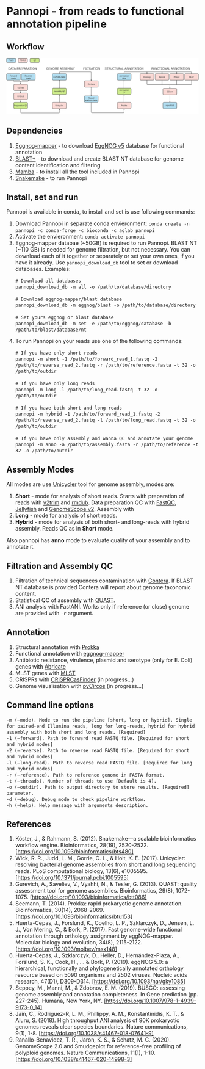 # Pannopi - from reads to functional annotation pipeline
 
## Workflow
![alt text](./markdown/workflow_pannopi.png)
## Dependencies
1) [Eggnog-mapper](https://github.com/eggnogdb/eggnog-mapper) - to download [EggNOG v5](http://eggnog5.embl.de/#/app/home) database for functional annotation
2) [BLAST+](https://blast.ncbi.nlm.nih.gov/Blast.cgi?PAGE_TYPE=BlastDocs&DOC_TYPE=Download) - to download and create BLAST NT database for genome content identification and filtering
3) [Mamba](https://github.com/mamba-org/mamba) - to install all the tool included in Pannopi
4) [Snakemake](https://snakemake.readthedocs.io/en/stable/index.html) - to run Pannopi
## Install, set and run
Pannopi is available in conda, to install and set is use following commands:
1) Download Pannopi in separate conda envieronment: `conda create -n pannopi -c conda-forge -c bioconda -c aglab pannopi`
2) Activate the envieronment: `conda activate pannopi`
3) Eggnog-mapper databae (~50GB) is required to run Pannopi. BLAST NT (~110 GB) is needed for genome 
   filtration, but not necessary. You can download each of it together or separately or set your own ones, 
   if you have it already. Use `pannopi_download_db` tool to set or download databases. Examples:
   ```
   # Download all databases
   pannopi_download_db -m all -o /path/to/database/directory
  
   # Download eggnog-mapper/blast database 
   pannopi_download_db -m eggnog/blast -o /path/to/database/directory
   
   # Set yours eggnog or blast database
   pannopi_download_db -m set -e /path/to/eggnog/database -b /path/to/blast/database/nt
   ```
4) To run Pannopi on your reads use one of the following commands:
   ```
   # If you have only short reads
   pannopi -m short -1 /path/to/forward_read_1.fastq -2 /path/to/reverse_read_2.fastq -r /path/to/reference.fasta -t 32 -o /path/to/outdir

   # If you have only long reads
   pannopi -m long -l /path/to/long_read.fastq -t 32 -o /path/to/outdir

   # If you have both short and long reads
   pannopi -m hybrid -1 /path/to/forward_read_1.fastq -2 /path/to/reverse_read_2.fastq -l /path/to/long_read.fastq -t 32 -o /path/to/outdir

   # If you have only assembly and wanna QC and annotate your genome 
   pannopi -m anno -a /path/to/assembly.fasta -r /path/to/reference -t 32 -o /path/to/outdir
   ```

## Assembly Modes
All modes are use [Unicycler](https://github.com/rrwick/Unicycler) tool for genome assembly, modes are:
1) **Short** - mode for analysis of short reads. Starts with preparation of reads with [v2trim](https://github.com/aglabx/v2trim) and [rmdub](https://github.com/aglabx/rmdub). 
   Data preparation QC with [FastQC](https://github.com/s-andrews/FastQC), [Jellyfish](https://github.com/gmarcais/Jellyfish) and [GenomeScope v2](https://github.com/tbenavi1/genomescope2.0). Assembly with  
2) **Long** - mode for analysis of short reads. 
3) **Hybrid** - mode for analysis of both short- and long-reads with hybrid assembly. Reads QC as in **Short** mode.

Also pannopi has **anno** mode to evaluate quality of your assembly and to annotate it.
## Filtration and Assembly QC
1) Filtration of technical sequences contamination with [Contera](https://github.com/zilov/contera). If BLAST NT database is provided Contera will report 
   about genome taxonomic content.
2) Statistical QC of assembly with [QUAST](https://github.com/ablab/quast).
3) ANI analysis with FastANI. Works only if reference (or close) genome are provided with `-r` argument.

## Annotation
1) Structural annotation with [Prokka](https://github.com/tseemann/prokka)
2) Functional annotation with [eggnog-mapper](https://github.com/eggnogdb/eggnog-mapper)
3) Antibiotic resistance, virulence, plasmid and serotype (only for E. Coli) genes with [Abricate](https://github.com/tseemann/abricate)
4) MLST genes with [MLST](https://github.com/tseemann/mlst)
5) CRISPRs with [CRISPRCasFinder](https://github.com/dcouvin/CRISPRCasFinder) (in progress...)
6) Genome visualisation with [pyCircos](https://github.com/ponnhide/pyCircos) (in progress...)

## Command line options 

```
-m (–mode). Mode to run the pipeline [short, long or hybrid]. Single
for paired-end Illumina reads, long for long-reads, hybrid for hybrid
assembly with both short and long reads. [Required]
-1 (–forward). Path to forward read FASTQ file. [Required for short and hybrid modes]
-2 (–reverse). Path to reverse read FASTQ file. [Required for short and hybrid modes]
-l (–long-read). Path to reverse read FASTQ file. [Required for long and hybrid modes]
-r (–reference). Path to reference genome in FASTA format.
-t (–threads). Number of threads to use [Default is 4].
-o (–outdir). Path to output directory to store results. [Required]
parameter.
-d (–debug). Debug mode to check pipeline workflow.
-h (–help). Help message with arguments description.
```
## References
1) Köster, J., & Rahmann, S. (2012). Snakemake—a scalable bioinformatics workflow engine. Bioinformatics, 28(19), 2520-2522. [https://doi.org/10.1093/bioinformatics/bts480]
2) Wick, R. R., Judd, L. M., Gorrie, C. L., & Holt, K. E. (2017). Unicycler: resolving bacterial genome assemblies from short and long sequencing reads. PLoS computational biology, 13(6), e1005595. [https://doi.org/10.1371/journal.pcbi.1005595]
3) Gurevich, A., Saveliev, V., Vyahhi, N., & Tesler, G. (2013). QUAST: quality assessment tool for genome assemblies. Bioinformatics, 29(8), 1072-1075. [https://doi.org/10.1093/bioinformatics/btt086]
4) Seemann, T. (2014). Prokka: rapid prokaryotic genome annotation. Bioinformatics, 30(14), 2068-2069. [https://doi.org/10.1093/bioinformatics/btu153]
5) Huerta-Cepas, J., Forslund, K., Coelho, L. P., Szklarczyk, D., Jensen, L. J., Von Mering, C., & Bork, P. (2017). Fast genome-wide functional annotation through orthology assignment by eggNOG-mapper. Molecular biology and evolution, 34(8), 2115-2122. [https://doi.org/10.1093/molbev/msx148]
6) Huerta-Cepas, J., Szklarczyk, D., Heller, D., Hernández-Plaza, A., Forslund, S. K., Cook, H., ... & Bork, P. (2019). eggNOG 5.0: a hierarchical, functionally and phylogenetically annotated orthology resource based on 5090 organisms and 2502 viruses. Nucleic acids research, 47(D1), D309-D314. [https://doi.org/10.1093/nar/gky1085]
7) Seppey, M., Manni, M., & Zdobnov, E. M. (2019). BUSCO: assessing genome assembly and annotation completeness. In Gene prediction (pp. 227-245). Humana, New York, NY. [https://doi.org/10.1007/978-1-4939-9173-0_14]
8) Jain, C., Rodriguez-R, L. M., Phillippy, A. M., Konstantinidis, K. T., & Aluru, S. (2018). High throughput ANI analysis of 90K prokaryotic genomes reveals clear species boundaries. Nature communications, 9(1), 1-8. [https://doi.org/10.1038/s41467-018-07641-9]
9) Ranallo-Benavidez, T. R., Jaron, K. S., & Schatz, M. C. (2020). GenomeScope 2.0 and Smudgeplot for reference-free profiling of polyploid genomes. Nature Communications, 11(1), 1-10. [https://doi.org/10.1038/s41467-020-14998-3]
